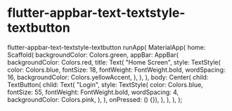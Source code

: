 # flutter-appbar-text-textstyle-textbutton
flutter-appbar-text-textstyle-textbutton
  runApp(
    MaterialApp(
      home: Scaffold(
        backgroundColor: Colors.green,
        appBar: AppBar(
          backgroundColor: Colors.red,
          title: Text(
            "Home Screen",
            style: TextStyle(
              color: Colors.blue,
              fontSize: 18,
              fontWeight: FontWeight.bold,
              wordSpacing: 16,
              backgroundColor: Colors.yellowAccent,
            ),
          ),
        ),
        body: Center(
          child: TextButton(
              child: Text(
                "Login",
                style: TextStyle(
                  color: Colors.blue,
                  fontSize: 55,
                  fontWeight: FontWeight.bold,
                  wordSpacing: 4,
                  backgroundColor: Colors.pink,
                ),
              ),
              onPressed: () {}),
        ),
      ),
    ),
  );
